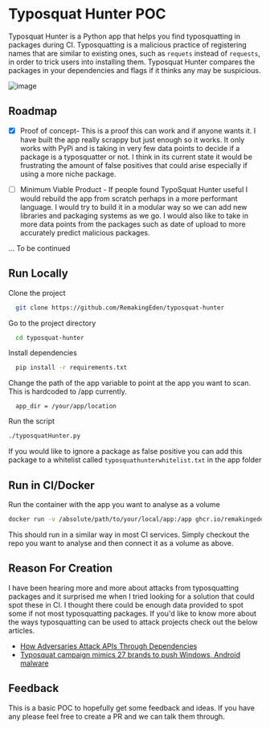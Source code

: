 # Typosquat Hunter POC

Typosquat Hunter is a Python app that helps you find typosquatting in packages during CI. Typosquatting is a malicious practice of registering names that are similar to existing ones, such as `requets` instead of `requests`, in order to trick users into installing them. Typosquat Hunter compares the packages in your dependencies and flags if it thinks any may be suspicious.

![image](https://user-images.githubusercontent.com/12913562/228901391-46d8638f-ec42-4099-a189-01203362dfbc.png)

## Roadmap

- [x] Proof of concept- This is a proof this can work and if anyone wants it. I have built the app really scrappy but just enough so it works. It only works with PyPi and is taking in very few data points to decide if a package is a typosquatter or not. I think in its current state it would be frustrating the amount of false positives that could arise especially if using a more niche package.

- [ ] Minimum Viable Product - If people found TypoSquat Hunter useful I would rebuild the app from scratch perhaps in a more performant language. I would try to build it in a modular way so we can add new libraries and packaging systems as we go. I would also like to take in more data points from the packages such as date of upload to more accurately predict malicious packages.

... To be continued


## Run Locally

Clone the project

```bash
  git clone https://github.com/RemakingEden/typosquat-hunter
```

Go to the project directory

```bash
  cd typosquat-hunter
```

Install dependencies

```bash
  pip install -r requirements.txt
```

Change the path of the app variable to point at the app you want to scan. This is hardcoded to /app currently.

```
  app_dir = /your/app/location
```

Run the script

```bash
./typosquatHunter.py
```

If you would like to ignore a package as false positive you can add this package to a whitelist called `typosquathunterwhitelist.txt` in the app folder

## Run in CI/Docker

Run the container with the app you want to analyse as a volume

```bash
docker run -v /absolute/path/to/your/local/app:/app ghcr.io/remakingeden/typosquat-hunter:latest
```

This should run in a similar way in most CI services. Simply checkout the repo you want to analyse and then connect it as a volume as above.

## Reason For Creation

I have been hearing more and more about attacks from typosquatting packages and it surprised me when I tried looking for a solution that could spot these in CI. I thought there could be enough data provided to spot some if not most typosquatting packages. If you'd like to know more about the ways typosquatting can be used to attack projects check out the below articles.

- [How Adversaries Attack APIs Through Dependencies](https://danaepp.com/how-adversaries-attack-apis-through-dependencies)
- [Typosquat campaign mimics 27 brands to push Windows, Android malware](https://www.bleepingcomputer.com/news/security/typosquat-campaign-mimics-27-brands-to-push-windows-android-malware/)

## Feedback

This is a basic POC to hopefully get some feedback and ideas. If you have any please feel free to create a PR and we can talk them through.


